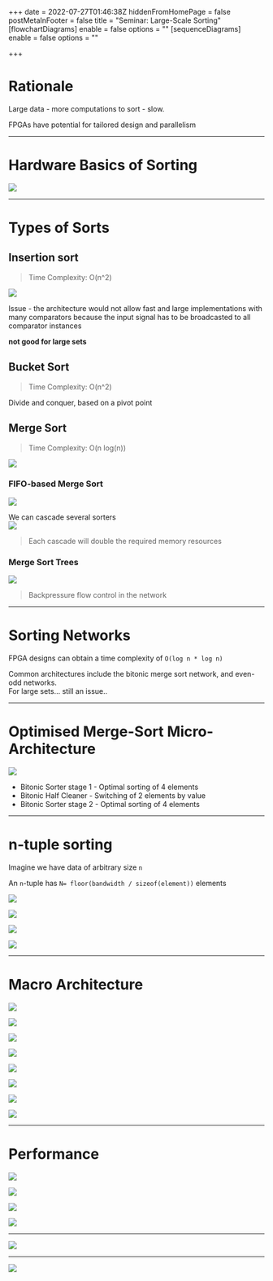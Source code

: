+++
date = 2022-07-27T01:46:38Z
hiddenFromHomePage = false
postMetaInFooter = false
title = "Seminar: Large-Scale Sorting"
[flowchartDiagrams]
enable = false
options = ""
[sequenceDiagrams]
enable = false
options = ""

+++
# Rationale

Large data - more computations to sort - slow.

FPGAs have potential for tailored design and parallelism

***

# Hardware Basics of Sorting

![](/uploads/snipaste_2022-07-27_11-48-36.jpg)

***

# Types of Sorts

## Insertion sort

> Time Complexity: O(n^2)

![](/uploads/snipaste_2022-07-27_11-49-41.jpg)

Issue - the architecture would not allow fast and large implementations with many comparators because the input signal has to be broadcasted to all comparator instances

**not good for large sets**

## Bucket Sort

> Time Complexity: O(n^2)

Divide and conquer, based on a pivot point

## Merge Sort

> Time Complexity: O(n log(n))

![](/uploads/snipaste_2022-07-27_11-52-45.jpg)

### FIFO-based Merge Sort

![](/uploads/snipaste_2022-07-27_11-52-59.jpg)

We can cascade several sorters  
![](/uploads/snipaste_2022-07-27_11-52-56.jpg)

> Each cascade will double the required memory resources

### Merge Sort Trees

![](/uploads/snipaste_2022-07-27_11-54-11.jpg)

> Backpressure flow control in the network

***

# Sorting Networks

FPGA designs can obtain a time complexity of `O(log n * log n)`

Common architectures include the bitonic merge sort network, and even-odd networks.  
For large sets... still an issue..

***

# Optimised Merge-Sort Micro-Architecture

![](/uploads/snipaste_2022-07-27_12-00-17.jpg)

* Bitonic Sorter stage 1 - Optimal sorting of 4 elements
* Bitonic Half Cleaner - Switching of 2 elements by value
* Bitonic Sorter stage 2 - Optimal sorting of 4 elements

***

# n-tuple sorting

Imagine we have data of arbitrary size `n`

An `n`-tuple has `N= floor(bandwidth / sizeof(element))` elements

![](/uploads/snipaste_2022-07-27_12-02-14.jpg)

![](/uploads/snipaste_2022-07-27_12-02-23.jpg)

![](/uploads/snipaste_2022-07-27_12-02-39.jpg)

![](/uploads/snipaste_2022-07-27_12-04-58.jpg)

***

# Macro Architecture

![](/uploads/snipaste_2022-07-27_12-06-29.jpg)

![](/uploads/snipaste_2022-07-27_12-08-21.jpg)

![](/uploads/snipaste_2022-07-27_12-10-05.jpg)

![](/uploads/snipaste_2022-07-27_12-11-50.jpg)

![](/uploads/snipaste_2022-07-27_12-11-59.jpg)

![](/uploads/snipaste_2022-07-27_12-14-04.jpg)

![](/uploads/snipaste_2022-07-27_12-14-17.jpg)

![](/uploads/snipaste_2022-07-27_12-16-07.jpg)

***

# Performance

![](/uploads/snipaste_2022-07-27_12-16-57.jpg)

![](/uploads/snipaste_2022-07-27_12-17-07.jpg)

![](/uploads/snipaste_2022-07-27_12-18-06.jpg)

![](/uploads/snipaste_2022-07-27_12-19-04.jpg)

***

![](/uploads/snipaste_2022-07-27_12-21-17.jpg)

***

![](/uploads/snipaste_2022-07-27_12-22-16.jpg)